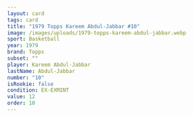 ```yaml
---
layout: card
tags: card
title: "1979 Topps Kareem Abdul-Jabbar #10"
image: /images/uploads/1979-topps-kareem-abdul-jabbar.webp
sport: Basketball
year: 1979
brand: Topps
subset: ""
player: Kareem Abdul-Jabbar
lastName: Abdul-Jabbar
number: "10"
isRookie: false
condition: EX-EXMINT
value: 12
order: 10
---
```

